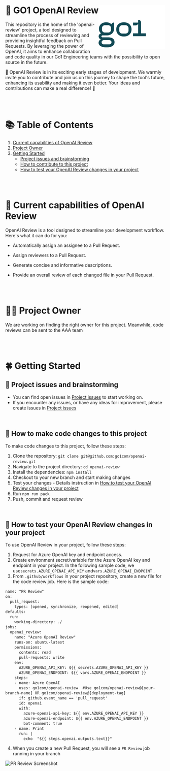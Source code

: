 <h1>
  🌟 GO1 OpenAI Review 
  <img src="./media/go1logo.png" alt="GO1Logo" align="right">
</h1>
This repository is the home of the 'openai-review' project, a tool designed to streamline the process of reviewing and providing insightful feedback on Pull Requests. By leveraging the power of OpenAI, it aims to enhance collaboration and code quality in our Go1 Engineering teams with the possibility to open source in the future.

🙏 OpenAI Review is in its exciting early stages of development. We warmly invite you to contribute and join us on this journey to shape the tool's future, enhancing its usability and making it even better. Your ideas and contributions can make a real difference! 🙏

<br><br>

# 📚 Table of Contents

1. [Current capabilities of OpenAI Review](#🎉-current-capabilities-of-openai-review)
2. [Project Owner](#🧑‍🚒-project-owner)
3. [Getting Started](#🍀-getting-started)
   - [Project issues and brainstorming](#🧐-project-issues-and-brainstorming)
   - [How to contribute to this project](#🤝-how-to-contribute-to-this-project)
   - [How to test your OpenAI Review changes in your project](#🧪-how-to-test-your-openai-review-changes-in-your-project)

<br><br>

# 🎉 Current capabilities of OpenAI Review

OpenAI Review is a tool designed to streamline your development workflow. Here's what it can do for you:

- Automatically assign an assignee to a Pull Request.

- Assign reviewers to a Pull Request.

- Generate concise and informative descriptions.

- Provide an overall review of each changed file in your Pull Request.

<br><br>

# 🧑‍🚒 Project Owner
We are working on finding the right owner for this project. Meanwhile, code reviews can be sent to the AAA team

<br><br>

# 🍀 Getting Started

## 🧐 Project issues and brainstorming

- You can find open issues in [Project issues](https://github.com/go1com/openai-review/issues) to start working on.
- If you encounter any issues, or have any ideas for improvement, please create issues in [Project issues](https://github.com/go1com/openai-review/issues)

<br>

## 🤝 How to make code changes to this project

To make code changes to this project, follow these steps:

1. Clone the repository: `git clone git@github.com:go1com/openai-review.git`
2. Navigate to the project directory: `cd openai-review`
3. Install the dependencies: `npm install`
4. Checkout to your new branch and start making changes
5. Test your changes - Details instruction in [How to test your OpenAI Review changes in your project](#how-to-test-your-openai-review-changes-in-your-project)
6. Run `npm run pack`
7. Push, commit and request review

<br>

## 🧪 How to test your OpenAI Review changes in your project

To use OpenAI Review in your project, follow these steps:

1. Request for Azure OpenAI key and endpoint access.
2. Create environment secret/variable for the Azure OpenAI key and endpoint in your project. In the following sample code, we use`secrets.AZURE_OPENAI_API_KEY` and`vars.AZURE_OPENAI_ENDPOINT` .
3. From `.github/workflows` in your project repository, create a new file for the code review job. Here is the sample code:

```
name: "PR Review"
on:
  pull_request:
    types: [opened, synchronize, reopened, edited]
defaults:
  run:
    working-directory: ./
jobs:
  openai_review:
    name: "Azure OpenAI Review"
    runs-on: ubuntu-latest
    permissions:
      contents: read
      pull-requests: write
    env:
      AZURE_OPENAI_API_KEY: ${{ secrets.AZURE_OPENAI_API_KEY }}
      AZURE_OPENAI_ENDPOINT: ${{ vars.AZURE_OPENAI_ENDPOINT }}
    steps:
    - name: Azure OpenAI
      uses: go1com/openai-review  #Use go1com/openai-review@[your-branch-name] OR go1com/openai-review@[deployment-tag]
      if: github.event_name == 'pull_request'
      id: openai
      with:
        azure-openai-api-key: ${{ env.AZURE_OPENAI_API_KEY }}
        azure-openai-endpoint: ${{ env.AZURE_OPENAI_ENDPOINT }}
        bot-comment: true
    - name: Print
      run: |
        echo  "${{ steps.openai.outputs.text}}"
```

4. When you create a new Pull Request, you will see a `PR Review` job running in your branch

![PR Review Screenshot](<./media/Screenshot 2024-05-07 at 8.52.09 AM.png>)
